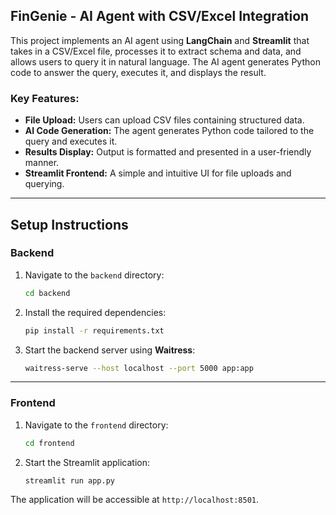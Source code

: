 ## FinGenie - AI Agent with CSV/Excel Integration  

This project implements an AI agent using **LangChain** and **Streamlit** that takes in a CSV/Excel file, processes it to extract schema and data, and allows users to query it in natural language. The AI agent generates Python code to answer the query, executes it, and displays the result.

### Key Features:  
- **File Upload:** Users can upload CSV files containing structured data.  
- **AI Code Generation:** The agent generates Python code tailored to the query and executes it.  
- **Results Display:** Output is formatted and presented in a user-friendly manner.  
- **Streamlit Frontend:** A simple and intuitive UI for file uploads and querying.  

---

## Setup Instructions  

### Backend  

1. Navigate to the `backend` directory:  
   ```bash
   cd backend
   ```  

2. Install the required dependencies:  
   ```bash
   pip install -r requirements.txt
   ```  

3. Start the backend server using **Waitress**:  
   ```bash
   waitress-serve --host localhost --port 5000 app:app
   ```  

---

### Frontend  

1. Navigate to the `frontend` directory:  
   ```bash
   cd frontend
   ```  

2. Start the Streamlit application:  
   ```bash
   streamlit run app.py
   ```  

The application will be accessible at `http://localhost:8501`.  